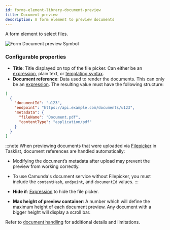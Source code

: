 ```yaml
---
id: forms-element-library-document-preview
title: Document preview
description: A form element to preview documents
---
```


A form element to select files.

<img src="/img/form-icons/form-documentPreview.svg" alt="Form Document preview Symbol" />

### Configurable properties

- **Title**: Title displayed on top of the file picker. Can either be an [expression](../../feel/language-guide/feel-expressions-introduction.md), plain text, or [templating syntax](../configuration/forms-config-templating-syntax.md).
- **Document reference**: Data used to render the documents. This can only be an [expression](../../feel/language-guide/feel-expressions-introduction.md). The resulting value must have the following structure:

```json
[
  {
    "documentId": "u123",
    "endpoint": "https://api.example.com/documents/u123",
    "metadata": {
      "fileName": "Document.pdf",
      "contentType": "application/pdf"
    }
  }
]
```

:::note
When previewing documents that were uploaded via [Filepicker](./forms-element-library-filepicker.md) in Tasklist, document references are handled automatically:

- Modifying the document’s metadata after upload may prevent the preview from working correctly.
- To use Camunda's document service without Filepicker, you must include the `contentHash`, `endpoint`, and `documentId` values.
  :::

- **Hide if**: [Expression](../../feel/language-guide/feel-expressions-introduction.md) to hide the file picker.
- **Max height of preview container**: A number which will define the maximum height of each document preview. Any document with a bigger height will display a scroll bar.

Refer to [document handling](/components/concepts/document-handling.md) for additional details and limitations.
